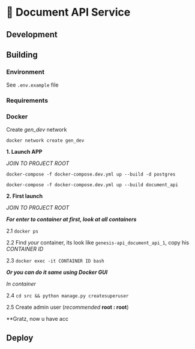 # 📑 Document API Service

## Development

## Building

### Environment

See `.env.example` file

### Requirements

### Docker

Create _gen_dev_ network

`docker network create gen_dev`

**1. Launch APP**

_JOIN TO PROJECT ROOT_

 `docker-compose -f docker-compose.dev.yml up --build -d postgres`

 `docker-compose -f docker-compose.dev.yml up --build document_api`

**2. First launch**

_JOIN TO PROJECT ROOT_

**_For enter to container at first, look at all containers_**

2.1 `docker ps`

2.2 Find _your_ container, its look like `genesis-api_document_api_1`, copy his _CONTAINER ID_

2.3 `docker exec -it CONTAINER ID bash`

**_Or you can do it same using Docker GUI_**

_In container_

2.4 `cd src && python manage.py createsuperuser`

2.5 Create admin user (_recommended_ **root : root**)

\*\*Gratz, now u have acc

## Deploy
